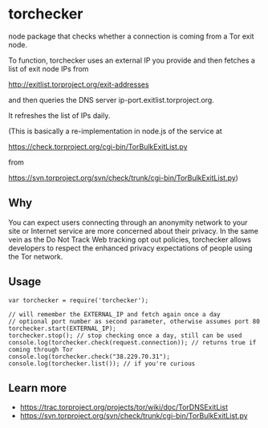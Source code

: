 torchecker
==========

node package that checks whether a connection is coming from a Tor exit node.

To function, torchecker uses an external IP you provide and then
fetches a list of exit node IPs from

http://exitlist.torproject.org/exit-addresses

and then queries the DNS server ip-port.exitlist.torproject.org.

It refreshes the list of IPs daily.

(This is basically a re-implementation in node.js of the service at

https://check.torproject.org/cgi-bin/TorBulkExitList.py

from

https://svn.torproject.org/svn/check/trunk/cgi-bin/TorBulkExitList.py)


Why
---

You can expect users connecting through an anonymity network to your
site or Internet service are more concerned about their privacy. In
the same vein as the Do Not Track Web tracking opt out policies,
torchecker allows developers to respect the enhanced privacy
expectations of people using the Tor network.

Usage
-----

```javacript
var torchecker = require('torchecker');

// will remember the EXTERNAL_IP and fetch again once a day
// optional port number as second parameter, otherwise assumes port 80
torchecker.start(EXTERNAL_IP); 
torchecker.stop(); // stop checking once a day, still can be used
console.log(torchecker.check(request.connection)); // returns true if coming through Tor
console.log(torchecker.check("38.229.70.31");
console.log(torchecker.list()); // if you're curious
```

Learn more
----------

* https://trac.torproject.org/projects/tor/wiki/doc/TorDNSExitList
* https://svn.torproject.org/svn/check/trunk/cgi-bin/TorBulkExitList.py

